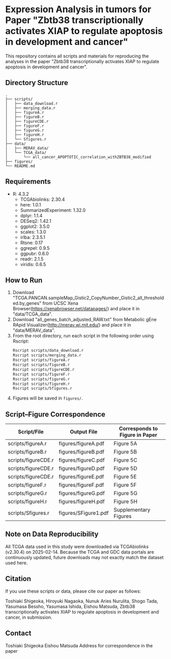 
# Expression Analysis in tumors for Paper "Zbtb38 transcriptionally activates XIAP to regulate apoptosis in development and cancer"

This repository contains all scripts and materials for reproducing the analyses in the paper "Zbtb38 transcriptionally activates XIAP to regulate apoptosis in development and cancer".

## Directory Structure

    .
    ├── scripts/
    │   ├── data_download.r
    │   ├── merging_data.r
    │   ├── figureA.r
    │   ├── figureB.r
    │   ├── figureCDE.r
    │   ├── figureF.r
    │   ├── figureG.r
    │   ├── figureH.r
    │   └── Sfigures.r
    ├── data/
    │   ├── MERAV_data/
    │   └── TCGA_data/
    │       └── all_cancer_APOPTOTIC_correlation_withZBTB38_modified
    ├── figures/
    └── README.md

## Requirements

- R: 4.3.2
    - TCGAbiolinks: 2.30.4
    - here: 1.0.1
    - SummarizedExperiment: 1.32.0
    - dplyr: 1.1.4
    - DESeq2: 1.42.1
    - ggplot2: 3.5.0
    - scales: 1.3.0
    - irlba: 2.3.5.1
    - Rtsne: 0.17
    - ggrepel: 0.9.5
    - ggpubr: 0.6.0
    - readr: 2.1.5
    - viridis: 0.6.5


## How to Run

1. Download "TCGA.PANCAN.sampleMap_Gistic2_CopyNumber_Gistic2_all_thresholded.by_genes" from
UCSC Xena Browser(https://xenabrowser.net/datapages/) and place it in "data/TCGA_data".
2. Download "all_genes_batch_adjusted_RAW.txt" from Metabolic gEne RApid Visualizer(http://merav.wi.mit.edu/) and place it in "data/MERAV_data".
3. From the root directory, run each script in the following order using Rscript:
    ```sh
    Rscript scripts/data_download.r
    Rscript scripts/merging_data.r
    Rscript scripts/figureA.r
    Rscript scripts/figureB.r
    Rscript scripts/figureCDE.r
    Rscript scripts/figureF.r
    Rscript scripts/figureG.r
    Rscript scripts/figureH.r
    Rscript scripts/Sfigures.r
    ```
4. Figures will be saved in `figures/`.

## Script–Figure Correspondence

| Script/File        | Output File         | Corresponds to Figure in Paper  |
|--------------------|---------------------|---------------------------------|
| scripts/figureA.r  | figures/figureA.pdf | Figure 5A                       |
| scripts/figureB.r  | figures/figureB.pdf | Figure 5B                       |
| scripts/figureCDE.r| figures/figureC.pdf | Figure 5C                       |
| scripts/figureCDE.r| figures/figureD.pdf | Figure 5D                       |
| scripts/figureCDE.r| figures/figureE.pdf | Figure 5E                       |
| scripts/figureF.r  | figures/figureF.pdf | Figure 5F                       |
| scripts/figureG.r  | figures/figureG.pdf | Figure 5G                       |
| scripts/figureH.r  | figures/figureH.pdf | Figure 5H                       |
| scripts/Sfigures.r | figures/SFigure1.pdf| Supplementary Figures           |

## Note on Data Reproducibility

All TCGA data used in this study were downloaded via TCGAbiolinks (v2.30.4) on 2025-02-14.
Because the TCGA and GDC data portals are continuously updated, future downloads may not exactly match the dataset used here.

## Citation
If you use these scripts or data, please cite our paper as follows: 

Toshiaki Shigeoka, Hiroyuki Nagaoka, Nunuk Aries Nurulita, Shogo Tada, Yasumasa Bessho, Yasumasa Ishida, Eishou Matsuda, Zbtb38 transcriptionally activates XIAP to regulate apoptosis in development and cancer, in submission. 

## Contact
Toshiaki Shigeoka
Eishou Matsuda
Address for correspondence in the paper 

